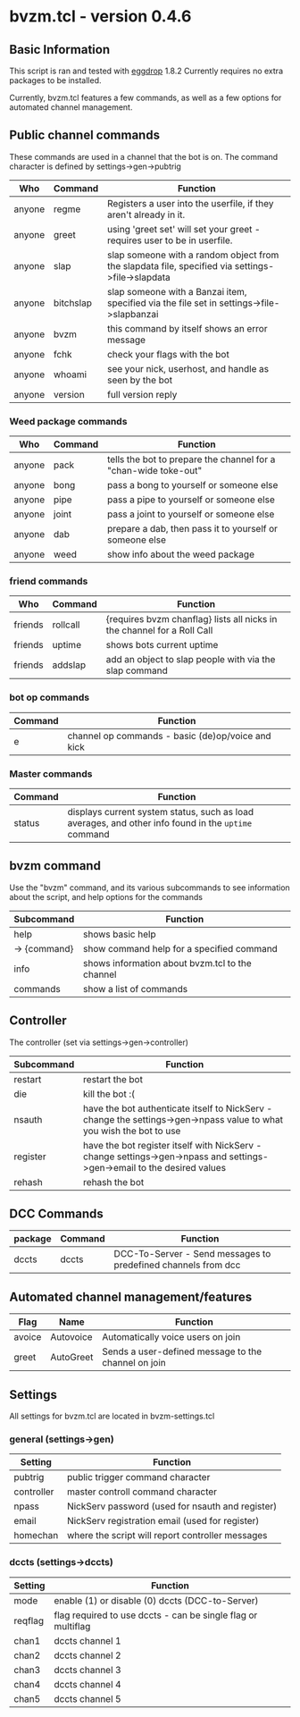 # bvzm.tcl \- version 0.4.6


## Basic Information
This script is ran and tested with [eggdrop](http://eggheads.org) 1.8.2
Currently requires no extra packages to be installed.

Currently, bvzm.tcl features a few commands, as well as a few options for automated channel management.

## Public channel commands
These commands are used in a channel that the bot is on.
The command character is defined by settings->gen->pubtrig

Who     | Command          | Function
--------|------------------|----------
anyone  | regme            | Registers a user into the userfile, if they aren't already in it.
anyone  | greet            | using 'greet set' will set your greet - requires user to be in userfile.
anyone  | slap             | slap someone with a random object from the slapdata file, specified via settings->file->slapdata
anyone  | bitchslap        | slap someone with a Banzai item, specified via the file set in settings->file->slapbanzai
anyone  | bvzm             | this command by itself shows an error message
anyone  | fchk             | check your flags with the bot
anyone  | whoami           | see your nick, userhost, and handle as seen by the bot
anyone  | version          | full version reply
### Weed package commands
Who     | Command    | Function
--------|------------|----------
anyone  | pack       | tells the bot to prepare the channel for a "chan-wide toke-out"
anyone  | bong       | pass a bong to yourself or someone else
anyone  | pipe       | pass a pipe to yourself or someone else
anyone  | joint      | pass a joint to yourself or someone else
anyone  | dab        | prepare a dab, then pass it to yourself or someone else
anyone  | weed       | show info about the weed package
### friend commands
Who     | Command    | Function
--------|------------|----------
friends | rollcall   | {requires bvzm chanflag}  lists all nicks in the channel for a Roll Call
friends | uptime     | shows bots current uptime
friends | addslap    | add an object to slap people with via the slap command
### bot op commands
Command | Function
--------|----------
e       | channel op commands - basic (de)op/voice and kick
### Master commands
Command | Function
--------|----------
status  | displays current system status, such as load averages, and other info found in the `uptime` command

## bvzm command
Use the "bvzm" command, and its various subcommands to see information about the script, and
help options for the commands

Subcommand   | Function
-------------|----------
help         | shows basic help
-> {command} | show command help for a specified command
info         | shows information about bvzm.tcl to the channel
commands     | show a list of commands


## Controller
The controller (set via settings->gen->controller)

Subcommand | Function
-----------|----------
restart    | restart the bot
die        | kill the bot :(
nsauth     | have the bot authenticate itself to NickServ - change the settings->gen->npass value to what you wish the bot to use
register   | have the bot register itself with NickServ - change settings->gen->npass and settings->gen->email to the desired values
rehash     | rehash the bot

## DCC Commands
package  | Command   | Function
---------|-----------|---------
dccts    | dccts     | DCC-To-Server - Send messages to predefined channels from dcc

## Automated channel management/features
Flag    | Name         | Function
--------|--------------|----------
avoice  | Autovoice    | Automatically voice users on join
greet   | AutoGreet    | Sends a user-defined message to the channel on join

## Settings
All settings for bvzm.tcl are located in bvzm-settings.tcl

### general (settings->gen)
Setting    | Function
-----------|----------
pubtrig    | public trigger command character
controller | master controll command character
npass      | NickServ password (used for nsauth and register)
email      | NickServ registration email (used for register)
homechan   | where the script will report controller messages
### dccts (settings->dccts)
Setting    | Function
-----------|----------
mode       | enable (1) or disable (0) dccts (DCC-to-Server)
reqflag    | flag required to use dccts - can be single flag or multiflag
chan1      | dccts channel 1
chan2      | dccts channel 2
chan3      | dccts channel 3
chan4      | dccts channel 4
chan5      | dccts channel 5
